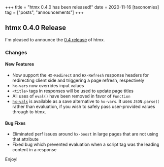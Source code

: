 +++
title = "htmx 0.4.0 has been released!"
date = 2020-11-16
[taxonomies]
tag = ["posts", "announcements"]
+++

## htmx 0.4.0 Release

I'm pleased to announce the [0.4 release](https://unpkg.com/browse/htmx.org@0.4.0/) of htmx.

### Changes

#### New Features

* Now support the `HX-Redirect` and `HX-Refresh` response headers for redirecting client side and triggering a page refresh, respectively
* `hx-vars` now overrides input values
* `<title>` tags in responses will be used to update page titles
* All uses of `eval()` have been removed in favor of `Function`
* [`hx-vals`](https://htmx.org/attributes/hx-vals) is available as a save alternative to `hx-vars`.  It uses `JSON.parse()` rather than evaluation, if you wish to safely pass user-provided values through to htmx.

#### Bug Fixes

* Eliminated perf issues around `hx-boost` in large pages that are not using that attribute
* Fixed bug which prevented evaluation when a script tag was the leading content in a response

Enjoy!
